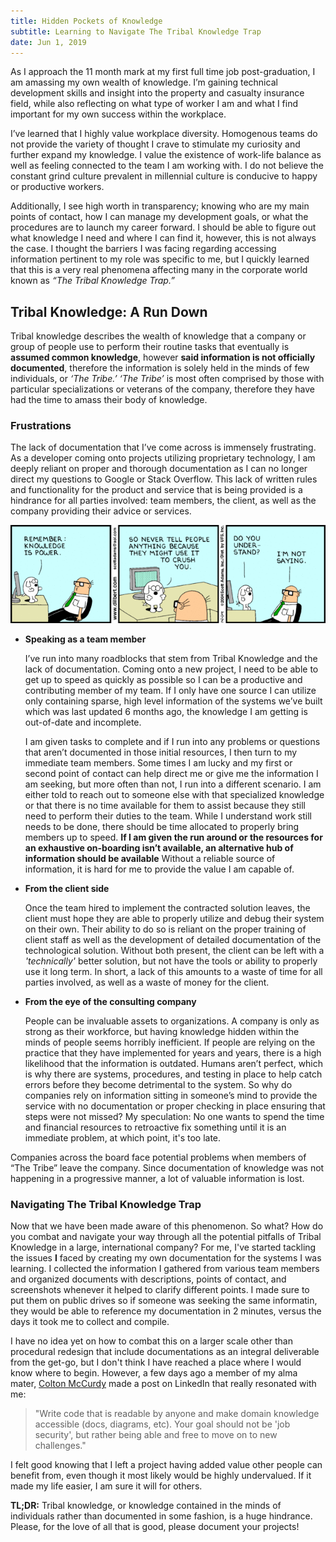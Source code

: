 ```yaml
---
title: Hidden Pockets of Knowledge
subtitle: Learning to Navigate The Tribal Knowledge Trap
date: Jun 1, 2019
---
```

<!--- - "/Your Image Path/filename of image" : "comment" -->

As I approach the 11 month mark at my first full time job post-graduation, I am amassing my own wealth of knowledge.  I’m gaining  technical development skills and insight into the property and casualty insurance field, while also reflecting on what type of worker I am and what I find important for my own success within the workplace.  

I’ve learned that I highly value workplace diversity.  Homogenous teams do not provide the variety of thought I crave to stimulate my curiosity and further expand my knowledge. I value the existence of work-life balance as well as feeling connected to the team I am working with.  I do not believe the constant grind culture prevalent in millennial culture is conducive to happy or productive workers. 

Additionally, I see high worth in transparency; knowing who are my main points of contact, how I can manage my development goals, or what the procedures are to launch my career forward. I should be able to figure out what knowledge I need and where I can find it, however, this is not always the case. I thought the barriers I was facing regarding accessing information pertinent to my role was specific to me, but I quickly learned that this is a very real phenomena affecting many in the corporate world known as *“The Tribal Knowledge Trap.”*

## Tribal Knowledge: A Run Down

Tribal knowledge describes the wealth of knowledge that a company or group of people use to perform their routine tasks that eventually is **assumed common knowledge**, however **said information is not officially documented**, therefore the information is solely held in the minds of few individuals, or *‘The Tribe.’* *‘The Tribe’*  is most often comprised by those with particular specializations or veterans of the company, therefore they have had the time to amass their body of knowledge. 

### Frustrations 

The lack of documentation that I’ve come across is immensely frustrating.  As a developer coming onto projects utilizing proprietary technology, I am deeply reliant on proper and thorough documentation as I can no longer direct my questions to Google or Stack Overflow.  This lack of written rules and functionality for the product and service that is being provided is a hindrance for all parties involved: team members, the client, as well as the company providing their advice or services.  

<p align="center">
    <a href = "https://dilbert.com/" > 
        <img src="../src/assets/blogImages/tribalKnowledge.gif" title="Dilbert Comic on the topic of Tribal Knowledge"/>
    </a>
</p>

* **Speaking as a team member**
  
     I’ve run into many roadblocks that stem from Tribal Knowledge and the lack of documentation.  Coming onto a new project, I need to be able to get up to speed as quickly as possible so I can be a productive and contributing member of my team.  If I only have one source I can utilize only containing sparse, high level information of the systems we’ve built which was last updated 6 months ago, the knowledge I am getting is out-of-date and incomplete.

    I am given tasks to complete and if I run into any problems or questions that aren’t documented in those initial resources, I then turn to my immediate team members.  Some times I am lucky and my first or second point of contact can help direct me or give me the information I am seeking, but more often than not, I run into a different scenario.  I am either told to reach out to someone else with that specialized knowledge or that there is no time available for them to assist because they still need to perform their duties to the team.  While I understand work still needs to be done, there should be time allocated to properly bring members up to speed. **If I am given the run around or the resources for an exhaustive on-boarding isn’t available, an alternative hub of information should be available** Without a reliable source of information, it is hard for me to provide the value I am capable of. 

* **From the client side**

    Once the team hired to implement the contracted solution leaves, the client must hope they are able to properly utilize and debug their system on their own. Their ability to do so is reliant on the proper training of client staff as well as the development of detailed documentation of the technological solution.  Without both present, the client can be left with a *'technically'* better solution, but not have the tools or ability to properly use it long term. In short, a lack of this amounts to a waste of time for all parties involved, as well as a waste of money for the client.  

* **From the eye of the consulting company**

    People can be invaluable assets to organizations. A company is only as strong as their workforce, but having knowledge hidden within the minds of people seems horribly inefficient. If people are relying on the practice that they have implemented for years and years, there is a high likelihood that the information is outdated. Humans aren’t perfect, which is why there are systems, procedures, and testing in place to help catch errors before they become detrimental to the system.  So why do companies rely on information sitting in someone’s mind to provide the service with no documentation or proper checking in place ensuring that steps were not missed?  My speculation: No one wants to spend the time and financial resources to retroactive fix something until it is an immediate problem, at which point, it's too late.

Companies across the board face potential problems when members of “The Tribe” leave the company.  Since documentation of knowledge was not happening in a progressive manner, a lot of valuable information is lost. 

### Navigating The Tribal Knowledge Trap

Now that we have been made aware of this phenomenon. So what? How do you combat and navigate your way through all the potential pitfalls of Tribal Knowledge in a large, international company?  For me, I've started tackling the issues **I** faced by creating my own documentation for the systems I was learning.  I collected the information I gathered from various team members and organized documents with descriptions, points of contact, and screenshots whenever it helped to clarify different points. I made sure to put them on public drives so if someone was seeking the same informatin, they would be able to reference my documentation in 2 minutes, versus the days it took me to collect and compile.  

I have no idea yet on how to combat this on a larger scale other than procedural redesign that include documentations as an integral deliverable from the get-go, but I don't think I have reached a place where I would know where to begin.  However, a few days ago a member of my alma mater, [Colton McCurdy](https://www.linkedin.com/in/mccurdycolton/)  made a post on LinkedIn that really resonated with me:  
> "Write code that is readable by anyone and make domain knowledge accessible (docs, diagrams, etc). Your goal should not be 'job security', but rather being able and free to move on to new challenges." 

I felt good knowing that I left a project having added value other people can benefit from, even though it most likely would be highly undervalued.  If it made my life easier, I am sure it will for others.
 

**TL;DR:** Tribal knowledge, or knowledge contained in the minds of individuals rather than documented in some fashion, is a huge hindrance.  Please, for the love of all that is good, please document your projects!


